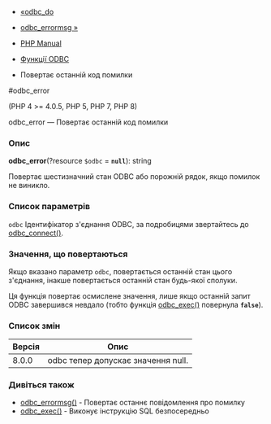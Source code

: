 - [«odbc_do](function.odbc-do.md)
- [odbc_errormsg »](function.odbc-errormsg.md)

- [PHP Manual](index.md)
- [Функції ODBC](ref.uodbc.md)
- Повертає останній код помилки

#odbc_error

(PHP 4 \>= 4.0.5, PHP 5, PHP 7, PHP 8)

odbc_error — Повертає останній код помилки

### Опис

**odbc_error**(?resource `$odbc` = **`null`**): string

Повертає шестизначний стан ODBC або порожній рядок, якщо помилок не
виникло.

### Список параметрів

`odbc`
Ідентифікатор з'єднання ODBC, за подробицями звертайтесь до
[odbc_connect()](function.odbc-connect.md).

### Значення, що повертаються

Якщо вказано параметр `odbc`, повертається останній стан цього
з'єднання, інакше повертається останній стан будь-якої сполуки.

Ця функція повертає осмислене значення, лише якщо останній
запит ODBC завершився невдало (тобто функція
[odbc_exec()](function.odbc-exec.md) повернула **`false`**).

### Список змін

| Версія | Опис                               |
|--------|------------------------------------|
| 8.0.0  | odbc тепер допускає значення null. |

### Дивіться також

- [odbc_errormsg()](function.odbc-errormsg.md) - Повертає
останнє повідомлення про помилку
- [odbc_exec()](function.odbc-exec.md) - Виконує інструкцію SQL
безпосередньо
